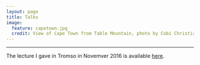 ```yaml
---
layout: page
title: Talks
image:
  feature: capetown.jpg
  credit: View of Cape Town from Table Mountain, photo by Cobi Christiansen
---
```


---

The lecture I gave in Tromso in Novemver 2016 is available [here](tromso/index.html).
